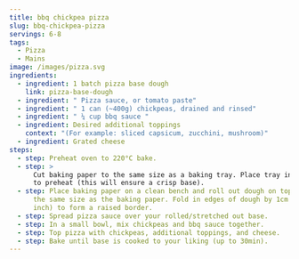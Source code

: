 ```yaml
---
title: bbq chickpea pizza
slug: bbq-chickpea-pizza
servings: 6-8
tags:
  - Pizza
  - Mains
image: /images/pizza.svg
ingredients:
  - ingredient: 1 batch pizza base dough
    link: pizza-base-dough
  - ingredient: " Pizza sauce, or tomato paste"
  - ingredient: " 1 can (~400g) chickpeas, drained and rinsed"
  - ingredient: " ¼ cup bbq sauce "
  - ingredient: Desired additional toppings
    context: "(For example: sliced capsicum, zucchini, mushroom)"
  - ingredient: Grated cheese
steps:
  - step: Preheat oven to 220°C bake.
  - step: >
      Cut baking paper to the same size as a baking tray. Place tray in the oven
      to preheat (this will ensure a crisp base). 
  - step: Place baking paper on a clean bench and roll out dough on top until it is
      the same size as the baking paper. Fold in edges of dough by 1cm (1/2
      inch) to form a raised border.
  - step: Spread pizza sauce over your rolled/stretched out base.
  - step: In a small bowl, mix chickpeas and bbq sauce together.
  - step: Top pizza with chickpeas, additional toppings, and cheese.
  - step: Bake until base is cooked to your liking (up to 30min).
---
```

